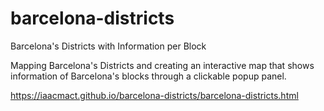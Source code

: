 # barcelona-districts
Barcelona's Districts with Information per Block

Mapping Barcelona's Districts and creating an interactive map that shows information of Barcelona's blocks through a clickable popup panel.

https://iaacmact.github.io/barcelona-districts/barcelona-districts.html
